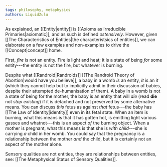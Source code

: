 ```yaml
---
tags: philosophy, metaphysics
authors: LiquidZulu
---
```


As explained, an [[Entity|entity]] is [[Axioms as Irreducible Primaries|axiomatic]], and as such is defined *ostensively*. However, given [[The Characteristics of Entities|the characteristsics of entities]], we can elaborate on a few examples and non-examples to drive the [[Concept|concept]] home.

First, *fire* is not an entity. Fire is light and heat; it is a state of being *for* some entity---the entity is not the fire, but whatever is burning.

Despite what [[Randroid|Randroids]] [[The Randroid Theory of Abortion|would have you believe]], a baby in a womb *is* an entity, *it* is an *it* (which they cannot help but to implicitly admit in their discussion of babies, despite their attempted de-humanisation of them). A baby in a womb is not a state of being for the mother, the baby is an entity that will *die* (read **die** not *stop existing*) if it is detached and not preserved by some alternative means. You can discuss *this* fetus as against *that* fetus---the baby has [[The Law of Identity|identity]] even in its fetal state. When an item is burning, what this means is that it has gotten hot, is emitting light various gasses and whatnot---this is an aspect *of* the burning object. When a mother is pregnant, what this means is that she is *with child*---she is carrying *a* child in her womb. You could say that the pregnancy is a relationship between the mother *and* the child, but it is certainly not an aspect of the mother alone.

Sensory qualities are not entities, they are relationships between entities, see: [[The Metaphysical Status of Sensory Qualities]].